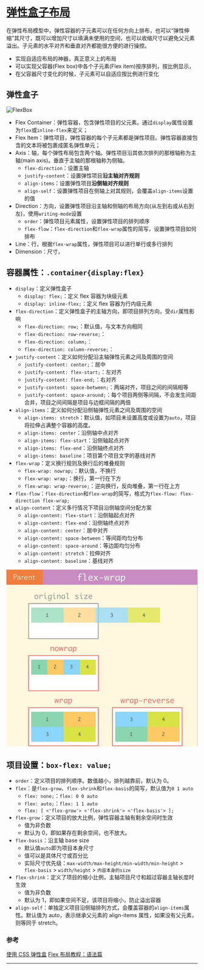 # [弹性盒子布局](https://developer.mozilla.org/zh-CN/docs/Web/CSS/CSS_Flexible_Box_Layout)

在弹性布局模型中，弹性容器的子元素可以在任何方向上排布，也可以“弹性伸缩”其尺寸，既可以增加尺寸以填满未使用的空间，也可以收缩尺寸以避免父元素溢出。子元素的水平对齐和垂直对齐都能很方便的进行操控。

- 实现自适应布局的神器，真正意义上的布局
- 可以实现父容器(Flex box)中各个子元素(Flex item)按序排列，按比例显示，
- 在父容器尺寸变化的时候，子元素可以自适应按比例进行变化

## 弹性盒子

![FlexBox](https://mdn.mozillademos.org/files/12998/flexbox.png "概念图")

- Flex Container：弹性容器，包含弹性项目的父元素。通过`display`属性设置为`flex`或`inline-flex`来定义；
- Flex Item：弹性项目，弹性容器的每个子元素都是弹性项目。弹性容器直接包含的文本将被包裹成匿名弹性单元；
- Axis：轴，每个弹性布局包含两个轴。弹性项目沿其依次排列的那根轴称为主轴(main axis)。垂直于主轴的那根轴称为侧轴。
  - `flex-direction`：设置主轴
  - `justify-content`：设置弹性项目**沿主轴对齐规则**
  - `align-items`：设置弹性项目**沿侧轴对齐规则**
  - `align-self`：设置弹性项目在侧轴上对其规则，会覆盖`align-items`设置的值
- Direction：方向，设置弹性项目沿主轴和侧轴的布局方向(从左到右或从右到左)，使用`writing-mode`设置
  - `order`：弹性项目元素属性，设置弹性项目的排列顺序
  - `flex-flow`：`flex-direction`和`flex-wrap`属性的简写，设置弹性项目如何排布
- Line：行，根据`flex-wrap`属性，弹性项目可以进行单行或多行排列
- Dimension：尺寸，

## 容器属性：`.container{display:flex}`

- `display`：定义弹性盒子
  - `display: flex;`：定义 flex 容器为块级元素
  - `display: inline-flex;`：定义 flex 容器为行内级元素
- `flex-direction`：定义弹性盒子的主轴方向，即项目排列方向，受`dir`属性影响
  - `flex-direction: row;`：默认值，与文本方向相同
  - `flex-direction: row-reverse;`：
  - `flex-direction: column;`：
  - `flex-direction: column-reverse;`：
- `justify-content`：定义如何分配沿主轴弹性元素之间及周围的空间
  - `justify-content: center;`：居中
  - `justify-content: flex-start;`：左对齐
  - `justify-content: flex-end;`：右对齐
  - `justify-content: space-between;`：两端对齐，项目之间的间隔相等
  - `justify-content: space-around;`：每个项目两侧等间隔，不会发生间距合并，项目之间间隔是项目与边框间隔的两倍
- `align-items`：定义如何分配沿侧轴弹性元素之间及周围的空间
  - `align-items: stretch`：默认值，如项目未设置高度或设置为`auto`，项目将拉伸占满整个容器的高度。
  - `align-items: center`：沿侧轴中点对齐
  - `align-items: flex-start`：沿侧轴起点对齐
  - `align-items: flex-end`：沿侧轴终点对齐
  - `align-items: baseline`：项目第个项目文字的基线对齐
- `flex-wrap`：定义换行规则及换行后的堆叠规则
  - `flex-wrap: nowrap;`：默认值，不换行
  - `flex-wrap: wrap;`：换行，第一行在下方
  - `flex-wrap: wrap-reverse;`：逆向换行，反向堆叠，第一行在上方
- `flex-flow`：`flex-direction`和`flex-wrap`的简写，格式为`flex-flow: flex-direction flex-wrap;`
- `align-content`：定义多行情况下项目沿侧轴空间分配方案
  - `align-content: flex-start`：沿侧轴起点对齐
  - `align-content: flex-end`：沿侧轴终点对齐
  - `align-content: center`：居中对齐
  - `align-content: space-between`：等间距均匀分布
  - `align-content: space-around`：等边距均匀分布
  - `align-content: stretch`：拉伸对齐
  - `align-content: baseline`：基线对齐

![flex wrap](../../assets/images/css/flex-wrap.png)

## 项目设置：`box-flex: value;`

- `order`：定义项目的排列顺序。数值越小，排列越靠前，默认为 0。
- `flex`：是`flex-grow`、`flex-shrink`和`flex-basis`的简写，默认值为`0 1 auto`
  - `flex: none;`：`flex: 0 0 auto`
  - `flex: auto;`：`flex: 1 1 auto`
  - `flex: [ <'flex-grow'> <'flex-shrink'> <'flex-basis'> ];`
- `flex-grow`：定义项目的放大比例，弹性容器主轴有剩余空间时生效
  - 值为非负数
  - 默认为 0，即如果存在剩余空间，也不放大。
- `flex-basis`：沿主轴 base size
  - 默认值`auto`即为项目本身尺寸
  - 值可以是具体尺寸或百分比
  - 实际尺寸优先级：`max-width/max-height/min-width/min-height` > `flex-basis` > `width/height` > `内容本身的size`
- `flex-shrink`：定义了项目的缩小比例，主轴项目尺寸和超过容器主轴长度时生效
  - 值为非负数
  - 默认为 1，即如果空间不足，该项目将缩小，防止溢出容器
- `align-self`：单独定义项目沿侧轴排列方式，会覆盖容器的`align-items`属性。默认值为 auto，表示继承父元素的 align-items 属性，如果没有父元素，则等同于 stretch。

### 参考

[使用 CSS 弹性盒](https://developer.mozilla.org/zh-CN/docs/Web/CSS/CSS_Flexible_Box_Layout/Using_CSS_flexible_boxes)
[Flex 布局教程：语法篇](http://www.ruanyifeng.com/blog/2015/07/flex-grammar.html)

---
